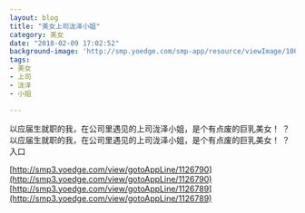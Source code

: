 ```yaml
---
layout: blog
title: "美女上司泷泽小姐"
category: 美女
date: "2018-02-09 17:02:52"
background-image: 'http://smp.yoedge.com/smp-app/resource/viewImage/1004245appline.png'
tags:
- 美女
- 上司
- 泷泽
- 小姐

---
```

以应届生就职的我，在公司里遇见的上司泷泽小姐，是个有点废的巨乳美女！ ？
以应届生就职的我，在公司里遇见的上司泷泽小姐，是个有点废的巨乳美女！ ？
入口

[http://smp3.yoedge.com/view/gotoAppLine/1126790](http://smp3.yoedge.com/view/gotoAppLine/1126790)
[http://smp3.yoedge.com/view/gotoAppLine/1126789](http://smp3.yoedge.com/view/gotoAppLine/1126789)

        

